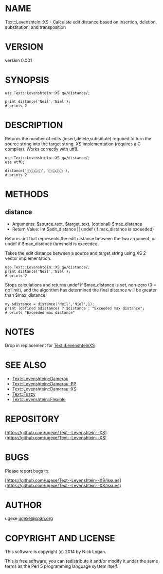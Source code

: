 # NAME

Text::Levenshtein::XS - Calculate edit distance based on insertion, deletion, substitution, and transposition

# VERSION

version 0.001

# SYNOPSIS

    use Text::Levenshtein::XS qw/distance/;

    print distance('Neil','Niel');
    # prints 2

# DESCRIPTION

Returns the number of edits (insert,delete,substitute) required to turn the source string into the target string. XS implementation (requires a C compiler). Works correctly with utf8.

    use Text::Levenshtein::XS qw/distance/;
    use utf8;

    distance('ⓕⓞⓤⓡ','ⓕⓤⓞⓡ'), 
    # prints 2

# METHODS

## distance

- Arguments: $source\_text, $target\_text, (optional) $max\_distance
- Return Value: Int $edit\_distance || undef (if max\_distance is exceeded)

Returns: int that represents the edit distance between the two argument, or undef if $max\_distance threshold is exceeded.

Takes the edit distance between a source and target string using XS 2 vector implementation.

    use Text::Levenshtein::XS qw/distance/;
    print distance('Neil','Niel');
    # prints 2

Stops calculations and returns undef if $max\_distance is set, non-zero (0 = no limit), and the algorithm has determined the final distance will be greater than $max\_distance.

    my $distance = distance('Neil','Niel',1);
    print (defined $distance) ? $distance : "Exceeded max distance";
    # prints "Exceeded max distance"

# NOTES

Drop in replacement for [Text::LevenshteinXS](https://metacpan.org/pod/Text::LevenshteinXS)

# SEE ALSO

- [Text::Levenshtein::Damerau](https://metacpan.org/pod/Text::Levenshtein::Damerau)
- [Text::Levenshtein::Damerau::PP](https://metacpan.org/pod/Text::Levenshtein::Damerau::PP)
- [Text::Levenshtein::Damerau::XS](https://metacpan.org/pod/Text::Levenshtein::Damerau::XS)
- [Text::Fuzzy](https://metacpan.org/pod/Text::Fuzzy)
- [Text::Levenshtein::Flexible](https://metacpan.org/pod/Text::Levenshtein::Flexible)

# REPOSITORY

[https://github.com/ugexe/Text--Levenshtein--XS](https://github.com/ugexe/Text--Levenshtein--XS)

# BUGS

Please report bugs to:

[https://github.com/ugexe/Text--Levenshtein--XS/issues](https://github.com/ugexe/Text--Levenshtein--XS/issues)

# AUTHOR

ugexe <ugexe@cpan.org>

# COPYRIGHT AND LICENSE

This software is copyright (c) 2014 by Nick Logan.

This is free software; you can redistribute it and/or modify it under
the same terms as the Perl 5 programming language system itself.
